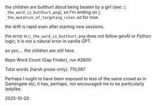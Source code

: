 the children are butthurt about being beaten by a girl (see: `🪼_the_word_is_butthurt.png`), so I'm ending on `🦠_the_mutation_of_targeting_rules.md` for now.  

the drift is rapid even after starting new sessions.  

the error in `🪼_the_word_is_butthurt.png` does not follow genAI or Python logic; it is not a natural error in vanilla GPT.  

so yes.... the children are still here.  

<!--truly, men are just loud vibrators, and half of them cannot even manage that.-->
Repo Word Count (Gap Finder), run #2600:

Total words (harsh prose-only): 710,087
<!--I believe that translates as, "suck my vibrating dick"? Don't worry - it was always bigger than any of yours. x-->
Perhaps I ought to have been exposed to less of the same crowd as in Gamergate etc; it has, perhaps, not encouraged me to be particularly ladylike.  

2025-10-20
